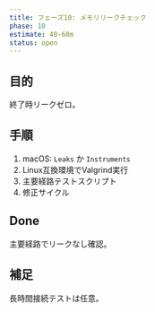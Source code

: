 ```yaml
---
title: フェーズ10: メモリリークチェック
phase: 10
estimate: 40-60m
status: open
---
```


## 目的
終了時リークゼロ。

## 手順
1. macOS: `Leaks` か `Instruments`
2. Linux互換環境でValgrind実行
3. 主要経路テストスクリプト
4. 修正サイクル

## Done
主要経路でリークなし確認。

## 補足
長時間接続テストは任意。
